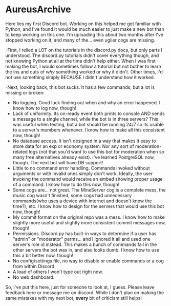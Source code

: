 # AureusArchive
Here lies my first Discord bot. Working on this helped me get familiar with Python, and I've found it would be much easier to just make a new bot than to keep working on this one.
I'm uploading this about two months after I've stopped working on it, and many of the... even uglier cogs are missing.

-First, I relied a LOT on the tutorials in the discord.py docs, but only parts I understood. The discord.py tutorials didn't cover everything though, and not knowing Python at all at the time didn't help either. When I was first making the bot, I would sometimes follow a tutorial but not bother to learn the ins and outs of *why* something worked or why it didn't. Other times, I'd not use something simply BECAUSE I didn't understand how it worked.

-Next, looking back, this bot sucks. It has a few commands, but a lot is missing or broken:

- No logging. Good luck finding out when and why an error happened. I know how to log now, though!
- Lack of uniformity. Its on-ready event both prints to console AND sends a message to a single channel, while the bot is in three servers? This was useful when testing, but a bot should be running 24/7 so its usable to a server's members whenever. I know how to make all this consistent now, though!
- No database access. It isn't designed in a way that makes it easy to store data for an exp or economy system. Nor any sort of moderation-related logs (not that you'd want to use this bot for moderation when so many free alternatives already exist). I've learned PostgreSQL now, though. The next bot will have DB support!
- Little to no command error handling. Commands invoked without arguments or with invalid ones simply don't work. Ideally, the user invoking the command would receive an embed showing proper usage of a command. I know how to do this now, though!
- Some cogs are... not great. The MineServer cog is a complete mess, the music cog wasn't finished, some cogs had unnecessary commands(who uses a device with internet and doesn't know the time?), etc. I know how to design for the servers that would use this bot now, though!
- My commit format on the original repo was a mess. I know how to make slightly more useful and slightly more consistent commit messages now, though!
- Permissions. Discord.py has built-in ways to determine if a user has "admin" or "moderator" perms... and I ignored it all and used one server's role id instead. This makes a bunch of commands fail in the other servers the bot was in, and also looks dumb. I know how to use this a bit better now, though!
- No config/settings file, no way to disable or enable commands or a cog from within Discord
- A load of others I won't type out right now.
- No web dashboard. 

So, I've put this here, just for someone to look at, I guess. Please leave feedback here or message me on discord. While I don't plan on making the same mistakes with my next bot, **every** bit of criticism still helps!
